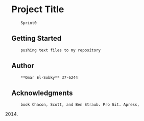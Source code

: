 # Project Title
		Sprint0
## Getting Started 
		pushing text files to my repository
## Author
		**Omar El-Sobky** 37-6244
## Acknowledgments 
		book Chacon, Scott, and Ben Straub. Pro Git. Apress,
2014.
